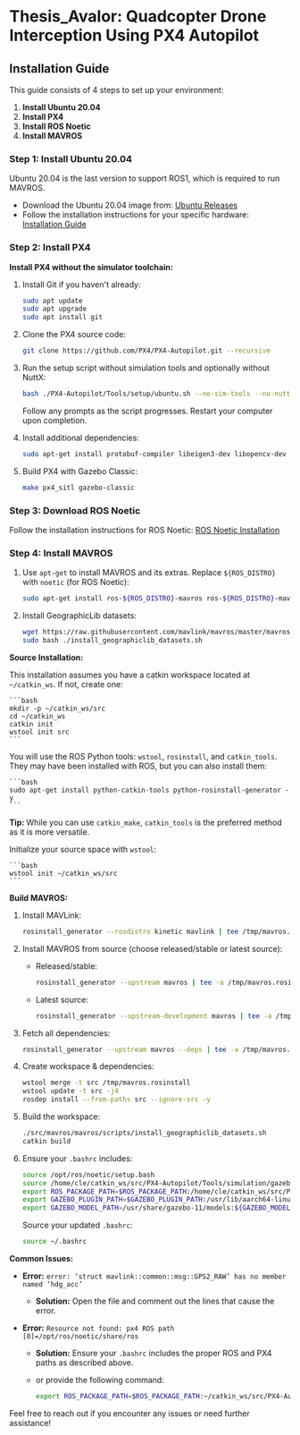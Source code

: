 # Thesis_Avalor: Quadcopter Drone Interception Using PX4 Autopilot

## Installation Guide

This guide consists of 4 steps to set up your environment:

1. **Install Ubuntu 20.04**
2. **Install PX4**
3. **Install ROS Noetic**
4. **Install MAVROS**

### Step 1: Install Ubuntu 20.04

Ubuntu 20.04 is the last version to support ROS1, which is required to run MAVROS.

- Download the Ubuntu 20.04 image from: [Ubuntu Releases](https://cdimage.ubuntu.com/releases/20.04.5/release/)
- Follow the installation instructions for your specific hardware: [Installation Guide](https://medium.com/@shubhjain10102003/install-linux-ubuntu-20-04-on-m1-m2-mac-silicon-de1992d5fa26)

### Step 2: Install PX4

**Install PX4 without the simulator toolchain:**

1. Install Git if you haven't already:

    ```bash
    sudo apt update
    sudo apt upgrade
    sudo apt install git
    ```

2. Clone the PX4 source code:

    ```bash
    git clone https://github.com/PX4/PX4-Autopilot.git --recursive
    ```

3. Run the setup script without simulation tools and optionally without NuttX:

    ```bash
    bash ./PX4-Autopilot/Tools/setup/ubuntu.sh --no-sim-tools --no-nuttx
    ```

   Follow any prompts as the script progresses. Restart your computer upon completion.

4. Install additional dependencies:

    ```bash
    sudo apt-get install protobuf-compiler libeigen3-dev libopencv-dev -y
    ```

5. Build PX4 with Gazebo Classic:

    ```bash
    make px4_sitl gazebo-classic
    ```

### Step 3: Download ROS Noetic

Follow the installation instructions for ROS Noetic: [ROS Noetic Installation](https://wiki.ros.org/noetic/Installation/Ubuntu#Installation)

### Step 4: Install MAVROS

1. Use `apt-get` to install MAVROS and its extras. Replace `${ROS_DISTRO}` with `noetic` (for ROS Noetic):

    ```bash
    sudo apt-get install ros-${ROS_DISTRO}-mavros ros-${ROS_DISTRO}-mavros-extras ros-${ROS_DISTRO}-mavros-msgs
    ```

2. Install GeographicLib datasets:

    ```bash
    wget https://raw.githubusercontent.com/mavlink/mavros/master/mavros/scripts/install_geographiclib_datasets.sh
    sudo bash ./install_geographiclib_datasets.sh
    ```

**Source Installation:**

This installation assumes you have a catkin workspace located at `~/catkin_ws`. If not, create one:

    ```bash
    mkdir -p ~/catkin_ws/src
    cd ~/catkin_ws
    catkin init
    wstool init src
    ```

You will use the ROS Python tools: `wstool`, `rosinstall`, and `catkin_tools`. They may have been installed with ROS, but you can also install them:

    ```bash
    sudo apt-get install python-catkin-tools python-rosinstall-generator -y
    ```

**Tip:** While you can use `catkin_make`, `catkin_tools` is the preferred method as it is more versatile.

Initialize your source space with `wstool`:

    ```bash
    wstool init ~/catkin_ws/src
    ```

**Build MAVROS:**

1. Install MAVLink:

    ```bash
    rosinstall_generator --rosdistro kinetic mavlink | tee /tmp/mavros.rosinstall
    ```

2. Install MAVROS from source (choose released/stable or latest source):

   - Released/stable:

      ```bash
      rosinstall_generator --upstream mavros | tee -a /tmp/mavros.rosinstall
      ```

   - Latest source:

      ```bash
      rosinstall_generator --upstream-development mavros | tee -a /tmp/mavros.rosinstall
      ```

3. Fetch all dependencies:

    ```bash
    rosinstall_generator --upstream mavros --deps | tee -a /tmp/mavros.rosinstall
    ```

4. Create workspace & dependencies:

    ```bash
    wstool merge -t src /tmp/mavros.rosinstall
    wstool update -t src -j4
    rosdep install --from-paths src --ignore-src -y
    ```

5. Build the workspace:

    ```bash
    ./src/mavros/mavros/scripts/install_geographiclib_datasets.sh
    catkin build
    ```

6. Ensure your `.bashrc` includes:

    ```bash
    source /opt/ros/noetic/setup.bash
    source /home/cle/catkin_ws/src/PX4-Autopilot/Tools/simulation/gazebo-classic/setup.bash
    export ROS_PACKAGE_PATH=$ROS_PACKAGE_PATH:/home/cle/catkin_ws/src/PX4-Autopilot
    export GAZEBO_PLUGIN_PATH=$GAZEBO_PLUGIN_PATH:/usr/lib/aarch64-linux-gnu/gazebo-11/plugins
    export GAZEBO_MODEL_PATH=/usr/share/gazebo-11/models:${GAZEBO_MODEL_PATH}
    ```

   Source your updated `.bashrc`:

    ```bash
    source ~/.bashrc
    ```

**Common Issues:**

- **Error:** `error: ‘struct mavlink::common::msg::GPS2_RAW’ has no member named ‘hdg_acc’`
  - **Solution:** Open the file and comment out the lines that cause the error.

- **Error:** `Resource not found: px4 ROS path [0]=/opt/ros/noetic/share/ros`
  - **Solution:** Ensure your `.bashrc` includes the proper ROS and PX4 paths as described above.
  - or provide the following command:

    ```bash
    export ROS_PACKAGE_PATH=$ROS_PACKAGE_PATH:~/catkin_ws/src/PX4-Autopilot/Tools/simulation/gazebo-classic/sitl_gazebo-classic
    ```

Feel free to reach out if you encounter any issues or need further assistance!
